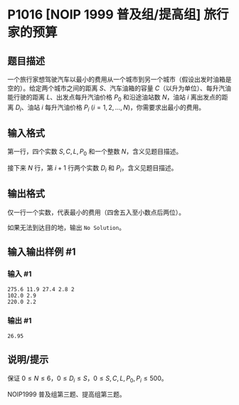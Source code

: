 # P1016 [NOIP 1999 普及组/提高组] 旅行家的预算

## 题目描述

一个旅行家想驾驶汽车以最小的费用从一个城市到另一个城市（假设出发时油箱是空的）。给定两个城市之间的距离 $S$、汽车油箱的容量 $C$（以升为单位）、每升汽油能行驶的距离 $L$、出发点每升汽油价格 $P_0$ 和沿途油站数 $N$，油站 $i$ 离出发点的距离 $D_i$、油站 $i$ 每升汽油价格 $P_i\ (i=1,2,\dots,N)$，你需要求出最小的费用。

## 输入格式

第一行，四个实数 $S,C,L,P_0$ 和一个整数 $N$，含义见题目描述。

接下来 $N$ 行，第 $i+1$ 行两个实数 $D_i$ 和 $P_i$，含义见题目描述。

## 输出格式

仅一行一个实数，代表最小的费用（四舍五入至小数点后两位）。

如果无法到达目的地，输出 `No Solution`。

## 输入输出样例 #1

### 输入 #1

```
275.6 11.9 27.4 2.8 2
102.0 2.9
220.0 2.2
```

### 输出 #1

```
26.95
```

## 说明/提示

保证 $0 \leq N \leq 6$，$0 \leq D_i \leq S$，$0 \leq S,C,L,P_0,P_i \leq 500$。

NOIP1999 普及组第三题、提高组第三题。